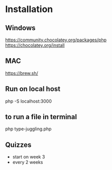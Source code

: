 # Installation

## Windows
https://community.chocolatey.org/packages/php
https://chocolatey.org/install

## MAC
https://brew.sh/

## Run on local host
php -S localhost:3000

## to run a file in terminal
php type-juggling.php

## Quizzes
- start on week 3
- every 2 weeks